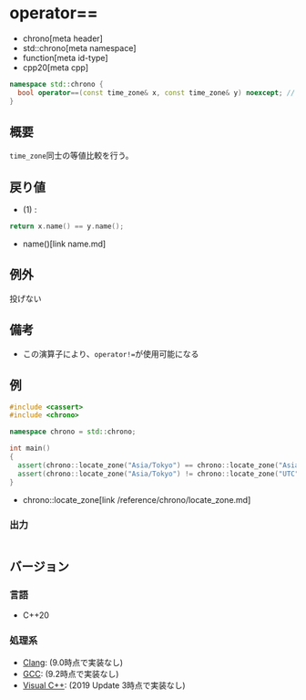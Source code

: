 # operator==
* chrono[meta header]
* std::chrono[meta namespace]
* function[meta id-type]
* cpp20[meta cpp]

```cpp
namespace std::chrono {
  bool operator==(const time_zone& x, const time_zone& y) noexcept; // (1) C++20
}
```

## 概要
`time_zone`同士の等値比較を行う。


## 戻り値
- (1) :

```cpp
return x.name() == y.name();
```
* name()[link name.md]


## 例外
投げない


## 備考
- この演算子により、`operator!=`が使用可能になる


## 例
```cpp example
#include <cassert>
#include <chrono>

namespace chrono = std::chrono;

int main()
{
  assert(chrono::locate_zone("Asia/Tokyo") == chrono::locate_zone("Asia/Tokyo"));
  assert(chrono::locate_zone("Asia/Tokyo") != chrono::locate_zone("UTC"));
}
```
* chrono::locate_zone[link /reference/chrono/locate_zone.md]

### 出力
```
```

## バージョン
### 言語
- C++20

### 処理系
- [Clang](/implementation.md#clang): (9.0時点で実装なし)
- [GCC](/implementation.md#gcc): (9.2時点で実装なし)
- [Visual C++](/implementation.md#visual_cpp): (2019 Update 3時点で実装なし)
